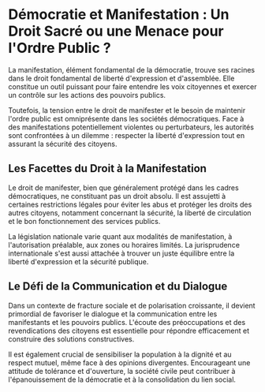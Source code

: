 <!DOCTYPE html>
<html>
<head>
  <title>Démocratie et Manifestation : Un Droit Sacré ou une Menace pour l'Ordre Public ?</title>
</head>
<body>

<h1>Démocratie et Manifestation : Un Droit Sacré ou une Menace pour l'Ordre Public ?</h1>

<p>La manifestation, élément fondamental de la démocratie, trouve ses racines dans le droit fondamental de liberté d'expression et d'assemblée. Elle constitue un outil puissant pour faire entendre les voix citoyennes et exercer un contrôle sur les actions des pouvoirs publics.</p>

<p>Toutefois, la tension entre le droit de manifester et le besoin de maintenir l'ordre public est omniprésente dans les sociétés démocratiques. Face à des manifestations potentiellement violentes ou perturbateurs, les autorités sont  confrontées à un dilemme : respecter la liberté d'expression tout en assurant la sécurité des citoyens.</p>

<h2>Les Facettes du Droit à la Manifestation</h2>

<p>Le droit de manifester, bien que généralement protégé dans les cadres démocratiques, ne constituant pas un droit absolu.  Il est assujetti à certaines restrictions légales pour éviter les abus et protéger les droits des autres citoyens, notamment concernant la sécurité, la liberté de circulation et le bon fonctionnement des services publics.</p>

<p>La législation nationale varie quant aux modalités de manifestation, à l'autorisation préalable, aux zones ou horaires limités. La jurisprudence internationale s'est aussi attachée à trouver un juste équilibre entre la liberté d'expression et la sécurité publique.</p>

<h2>Le Défi de la Communication et du Dialogue</h2>

<p>Dans un contexte de fracture sociale et de polarisation croissante, il devient primordial de favoriser le dialogue et la communication entre les manifestants et les pouvoirs publics. L'écoute des préoccupations et des revendications des citoyens est essentielle pour répondre efficacement et construire des solutions constructives.</p>

<p>Il est également crucial de sensibiliser la population à la dignité et au respect mutuel, même face à des opinions divergentes. Encourageant une attitude de tolérance et d'ouverture, la société civile peut contribuer à l'épanouissement de la démocratie et à la consolidation du lien social.</p>


</body>
</html>
